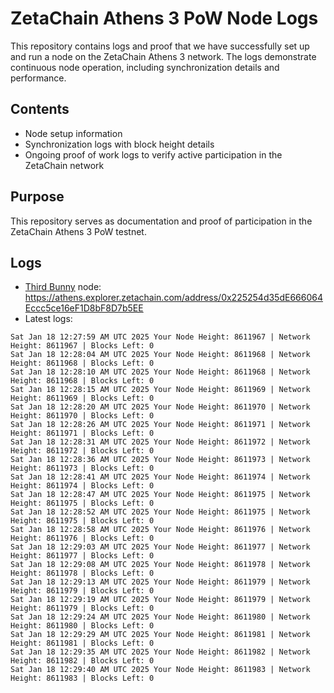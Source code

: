 # ZetaChain Athens 3 PoW Node Logs
This repository contains logs and proof that we have successfully set up and run a node on the ZetaChain Athens 3 network. The logs demonstrate continuous node operation, including synchronization details and performance.

## Contents
- Node setup information
- Synchronization logs with block height details
- Ongoing proof of work logs to verify active participation in the ZetaChain network

## Purpose
This repository serves as documentation and proof of participation in the ZetaChain Athens 3 PoW testnet.

## Logs

- [Third Bunny](https://thirdbunny.xyz/) node: https://athens.explorer.zetachain.com/address/0x225254d35dE666064Eccc5ce16eF1D8bF8D7b5EE
- Latest logs:
```
Sat Jan 18 12:27:59 AM UTC 2025 Your Node Height: 8611967 | Network Height: 8611967 | Blocks Left: 0
Sat Jan 18 12:28:04 AM UTC 2025 Your Node Height: 8611968 | Network Height: 8611968 | Blocks Left: 0
Sat Jan 18 12:28:10 AM UTC 2025 Your Node Height: 8611968 | Network Height: 8611968 | Blocks Left: 0
Sat Jan 18 12:28:15 AM UTC 2025 Your Node Height: 8611969 | Network Height: 8611969 | Blocks Left: 0
Sat Jan 18 12:28:20 AM UTC 2025 Your Node Height: 8611970 | Network Height: 8611970 | Blocks Left: 0
Sat Jan 18 12:28:26 AM UTC 2025 Your Node Height: 8611971 | Network Height: 8611971 | Blocks Left: 0
Sat Jan 18 12:28:31 AM UTC 2025 Your Node Height: 8611972 | Network Height: 8611972 | Blocks Left: 0
Sat Jan 18 12:28:36 AM UTC 2025 Your Node Height: 8611973 | Network Height: 8611973 | Blocks Left: 0
Sat Jan 18 12:28:41 AM UTC 2025 Your Node Height: 8611974 | Network Height: 8611974 | Blocks Left: 0
Sat Jan 18 12:28:47 AM UTC 2025 Your Node Height: 8611975 | Network Height: 8611975 | Blocks Left: 0
Sat Jan 18 12:28:52 AM UTC 2025 Your Node Height: 8611975 | Network Height: 8611975 | Blocks Left: 0
Sat Jan 18 12:28:58 AM UTC 2025 Your Node Height: 8611976 | Network Height: 8611976 | Blocks Left: 0
Sat Jan 18 12:29:03 AM UTC 2025 Your Node Height: 8611977 | Network Height: 8611977 | Blocks Left: 0
Sat Jan 18 12:29:08 AM UTC 2025 Your Node Height: 8611978 | Network Height: 8611978 | Blocks Left: 0
Sat Jan 18 12:29:13 AM UTC 2025 Your Node Height: 8611979 | Network Height: 8611979 | Blocks Left: 0
Sat Jan 18 12:29:19 AM UTC 2025 Your Node Height: 8611979 | Network Height: 8611979 | Blocks Left: 0
Sat Jan 18 12:29:24 AM UTC 2025 Your Node Height: 8611980 | Network Height: 8611980 | Blocks Left: 0
Sat Jan 18 12:29:29 AM UTC 2025 Your Node Height: 8611981 | Network Height: 8611981 | Blocks Left: 0
Sat Jan 18 12:29:35 AM UTC 2025 Your Node Height: 8611982 | Network Height: 8611982 | Blocks Left: 0
Sat Jan 18 12:29:40 AM UTC 2025 Your Node Height: 8611983 | Network Height: 8611983 | Blocks Left: 0
```
